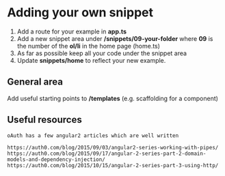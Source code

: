 # Adding your own snippet
1. Add a route for your example in **app.ts**
2. Add a new snippet area under **/snippets/09-your-folder** where **09** is the number of the **ol/li** in the home page (home.ts)
3. As far as possible keep all your code under the snippet area
4. Update **snippets/home** to reflect your new example.


## General area
Add useful starting points to **/templates** (e.g. scaffolding for a component)


## Useful resources

	oAuth has a few angular2 articles which are well written

	https://auth0.com/blog/2015/09/03/angular2-series-working-with-pipes/
	https://auth0.com/blog/2015/09/17/angular-2-series-part-2-domain-models-and-dependency-injection/
	https://auth0.com/blog/2015/10/15/angular-2-series-part-3-using-http/
	